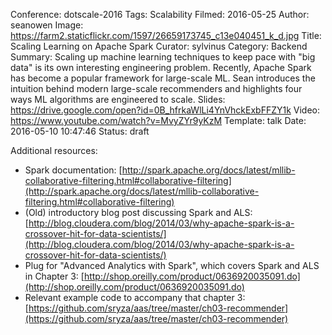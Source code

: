 Conference: dotscale-2016
Tags: Scalability
Filmed: 2016-05-25
Author: seanowen
Image: https://farm2.staticflickr.com/1597/26659173745_c13e040451_k_d.jpg
Title: Scaling Learning on Apache Spark
Curator: sylvinus
Category: Backend
Summary: Scaling up machine learning techniques to keep pace with "big data" is its own interesting engineering problem. Recently, Apache Spark has become a popular framework for large-scale ML. Sean introduces the intuition behind modern large-scale recommenders and highlights four ways ML algorithms are engineered to scale.
Slides: https://drive.google.com/open?id=0B_hfrkaWlLi4YnVhckExbFFZY1k
Video: https://www.youtube.com/watch?v=MvyZYr9yKzM
Template: talk
Date: 2016-05-10 10:47:46
Status: draft


Additional resources:
- Spark documentation: [http://spark.apache.org/docs/latest/mllib-collaborative-filtering.html#collaborative-filtering](http://spark.apache.org/docs/latest/mllib-collaborative-filtering.html#collaborative-filtering)
- (Old) introductory blog post discussing Spark and ALS:
[http://blog.cloudera.com/blog/2014/03/why-apache-spark-is-a-crossover-hit-for-data-scientists/](http://blog.cloudera.com/blog/2014/03/why-apache-spark-is-a-crossover-hit-for-data-scientists/)
- Plug for "Advanced Analytics with Spark", which covers Spark and ALS in Chapter 3:
[http://shop.oreilly.com/product/0636920035091.do](http://shop.oreilly.com/product/0636920035091.do)
- Relevant example code to accompany that chapter 3:
[https://github.com/sryza/aas/tree/master/ch03-recommender](https://github.com/sryza/aas/tree/master/ch03-recommender)